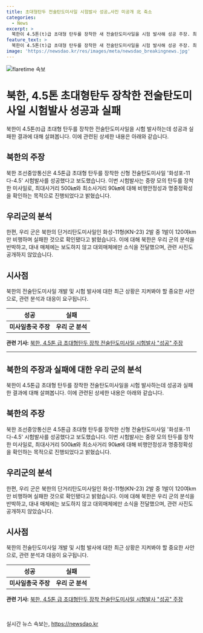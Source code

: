 ```yaml
---
title: 초대형탄두 전술탄도미사일 시험발사 성공…사진 미공개 北 축소
categories:
  - News
excerpt: >
  북한이 4.5톤(t)급 초대형 탄두를 장착한 새 전술탄도미사일을 시험 발사해 성공 주장. 최대사거리 500㎞와 최소사거리 90㎞에 대해 비행안정성과 명중정확성을 확증하는데 목적으로 진행. 탄두 중량을 늘려 파괴력을 키웠으며, 미사일총국은 7월 중에 250㎞ 중등사거리 비행특성과 명중 정확성, 초대형 탄두 폭발위력 확증을 위한 시험발사를 진행한다고 밝혔다. 북한은 이를 대외매체에 보도하고 대내 매체에는 보고하지 않았으며, 관련 사진도 공개하지 않았다.
feature_text: >
  북한이 4.5톤(t)급 초대형 탄두를 장착한 새 전술탄도미사일을 시험 발사해 성공 주장. 최대사거리 500㎞와 최소사거리 90㎞에 대해 비행안정성과 명중정확성을 확증하는데 목적으로 진행. 탄두 중량을 늘려 파괴력을 키웠으며, 미사일총국은 7월 중에 250㎞ 중등사거리 비행특성과 명중 정확성, 초대형 탄두 폭발위력 확증을 위한 시험발사를 진행한다고 밝혔다. 북한은 이를 대외매체에 보도하고 대내 매체에는 보고하지 않았으며, 관련 사진도 공개하지 않았다.
image: 'https://newsdao.kr/res/images/meta/newsdao_breakingnews.jpg'
---
```


<p><img src="https://newsdao.kr/res/images/meta/newsdao_breakingnews.jpg" alt="flaretime 속보" /></p>

<h1 data-ke-size="size26"><b>북한, 4.5톤 초대형탄두 장착한 전술탄도미사일 시험발사 성공과 실패</b></h1>

<p data-ke-size="size16">북한이 4.5톤(t)급 초대형 탄두를 장착한 전술탄도미사일을 시험 발사하는데 성공과 실패한 결과에 대해 살펴봅니다. 이에 관련된 상세한 내용은 아래와 같습니다.</p>

<h2 data-ke-size="size26">북한의 주장</h2>

<p data-ke-size="size16">북한 조선중앙통신은 4.5톤급 초대형 탄두를 장착한 신형 전술탄도미사일 '화성포-11다-4.5' 시험발사를 성공했다고 보도했습니다. 이번 시험발사는 중량 모의 탄두를 장착한 미사일로, 최대사거리 500㎞와 최소사거리 90㎞에 대해 비행안정성과 명중정확성을 확인하는 목적으로 진행되었다고 밝혔습니다. </p>

<h2 data-ke-size="size26">우리군의 분석</h2>

<p data-ke-size="size16">한편, 우리 군은 북한의 단거리탄도미사일인 화성-11형(KN-23) 2발 중 1발이 120여km만 비행하며 실패한 것으로 확인됐다고 밝혔습니다. 이에 대해 북한은 우리 군의 분석을 반박하고, 대내 매체에는 보도하지 않고 대외매체에만 소식을 전달했으며, 관련 사진도 공개하지 않았습니다.</p>

<h2 data-ke-size="size26">시사점</h2>

<p data-ke-size="size16">북한의 전술탄도미사일 개발 및 시험 발사에 대한 최근 상황은 지켜봐야 할 중요한 사안으로, 관련 분석과 대응이 요구됩니다.</p>

<table>
    <thead>
        <tr>
            <th style="text-align: center; height: 17px;"><b>성공</b></th>
            <th style="text-align: center; height: 17px;"><b>실패</b></th>
        </tr>
    </thead>
    <tbody>
        <tr>
            <td style="text-align: center; height: 17px;"><b>미사일총국 주장</b></td>
            <td style="text-align: center; height: 17px;"><b>우리 군 분석</b></td>
        </tr>
    </tbody>
</table>

<p data-ke-size="size16"><b>관련 기사:</b> <a href="https://www.news1.kr/articles/?4415532">북한, 4.5톤 급 초대형탄두 장착 전술탄도미사일 시험발사 "성공" 주장</a></p>

<hr>

<h2 data-ke-size="size26">북한의 주장과 실패에 대한 우리 군의 분석</h2>

<p data-ke-size="size16">북한이 4.5톤급 초대형 탄두를 장착한 전술탄도미사일을 시험 발사하는데 성공과 실패한 결과에 대해 살펴봅니다. 이에 관련된 상세한 내용은 아래와 같습니다.</p>

<h2 data-ke-size="size26">북한의 주장</h2>

<p data-ke-size="size16">북한 조선중앙통신은 4.5톤급 초대형 탄두를 장착한 신형 전술탄도미사일 '화성포-11다-4.5' 시험발사를 성공했다고 보도했습니다. 이번 시험발사는 중량 모의 탄두를 장착한 미사일로, 최대사거리 500㎞와 최소사거리 90㎞에 대해 비행안정성과 명중정확성을 확인하는 목적으로 진행되었다고 밝혔습니다. </p>

<h2 data-ke-size="size26">우리군의 분석</h2>

<p data-ke-size="size16">한편, 우리 군은 북한의 단거리탄도미사일인 화성-11형(KN-23) 2발 중 1발이 120여km만 비행하며 실패한 것으로 확인됐다고 밝혔습니다. 이에 대해 북한은 우리 군의 분석을 반박하고, 대내 매체에는 보도하지 않고 대외매체에만 소식을 전달했으며, 관련 사진도 공개하지 않았습니다.</p>

<h2 data-ke-size="size26">시사점</h2>

<p data-ke-size="size16">북한의 전술탄도미사일 개발 및 시험 발사에 대한 최근 상황은 지켜봐야 할 중요한 사안으로, 관련 분석과 대응이 요구됩니다.</p>

<table>
    <thead>
        <tr>
            <th style="text-align: center; height: 17px;"><b>성공</b></th>
            <th style="text-align: center; height: 17px;"><b>실패</b></th>
        </tr>
    </thead>
    <tbody>
        <tr>
            <td style="text-align: center; height: 17px;"><b>미사일총국 주장</b></td>
            <td style="text-align: center; height: 17px;"><b>우리 군 분석</b></td>
        </tr>
    </tbody>
</table>

<p data-ke-size="size16"><b>관련 기사:</b> <a href="https://www.news1.kr/articles/?4415532">북한, 4.5톤 급 초대형탄두 장착 전술탄도미사일 시험발사 "성공" 주장</a></p>

<p data-ke-size="size16">&nbsp;</p>
실시간 뉴스 속보는, <a href="https://newsdao.kr" rel="dofollow">https://newsdao.kr</a>


